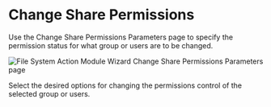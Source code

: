 # Change Share Permissions

Use the Change Share Permissions Parameters page to specify the permission status for what group or
users are to be changed.

![File System Action Module Wizard Change Share Permissions Parameters page](/img/versioned_docs/enterpriseauditor_11.6/enterpriseauditor/admin/action/filesystem/parameters/changesharepermissions.webp)

Select the desired options for changing the permissions control of the selected group or users.
